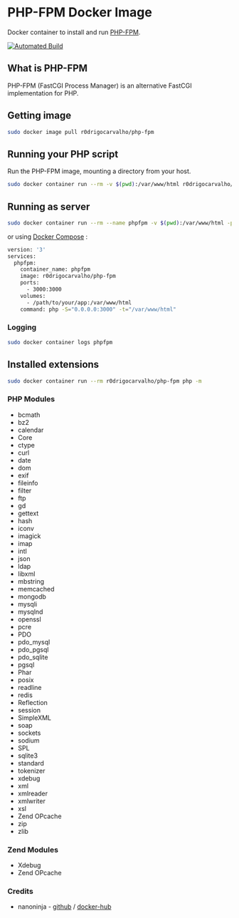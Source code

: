 # PHP-FPM Docker Image

Docker container to install and run [PHP-FPM](https://php-fpm.org/).

[![Automated Build](https://img.shields.io/docker/automated/jrottenberg/ffmpeg.svg)](https://hub.docker.com/repository/docker/r0drigocarvalho/php-fpm/general)

## What is PHP-FPM

PHP-FPM (FastCGI Process Manager) is an alternative FastCGI implementation for PHP.

## Getting image

```sh
sudo docker image pull r0drigocarvalho/php-fpm
```

## Running your PHP script

Run the PHP-FPM image, mounting a directory from your host.

```sh
sudo docker container run --rm -v $(pwd):/var/www/html r0drigocarvalho/php-fpm php index.php
```

## Running as server

```sh
sudo docker container run --rm --name phpfpm -v $(pwd):/var/www/html -p 3000:3000 r0drigocarvalho/php-fpm php -S="0.0.0.0:3000" -t="/var/www/html"
```

or using [Docker Compose](https://docs.docker.com/compose/) :

```sh
version: '3'
services:
  phpfpm:
    container_name: phpfpm
    image: r0drigocarvalho/php-fpm
    ports:
      - 3000:3000
    volumes:
      - /path/to/your/app:/var/www/html
    command: php -S="0.0.0.0:3000" -t="/var/www/html"
```


### Logging

```sh
sudo docker container logs phpfpm
```

## Installed extensions

```bash
sudo docker container run --rm r0drigocarvalho/php-fpm php -m
```

### PHP Modules

- bcmath
- bz2
- calendar
- Core
- ctype
- curl
- date
- dom
- exif
- fileinfo
- filter
- ftp
- gd
- gettext
- hash
- iconv
- imagick
- imap
- intl
- json
- ldap
- libxml
- mbstring
- memcached
- mongodb
- mysqli
- mysqlnd
- openssl
- pcre
- PDO
- pdo_mysql
- pdo_pgsql
- pdo_sqlite
- pgsql
- Phar
- posix
- readline
- redis
- Reflection
- session
- SimpleXML
- soap
- sockets
- sodium
- SPL
- sqlite3
- standard
- tokenizer
- xdebug
- xml
- xmlreader
- xmlwriter
- xsl
- Zend OPcache
- zip
- zlib

### Zend Modules

- Xdebug
- Zend OPcache

### Credits

- nanoninja - [github](https://github.com/nanoninja/php-fpm) / [docker-hub](https://hub.docker.com/u/nanoninja)
